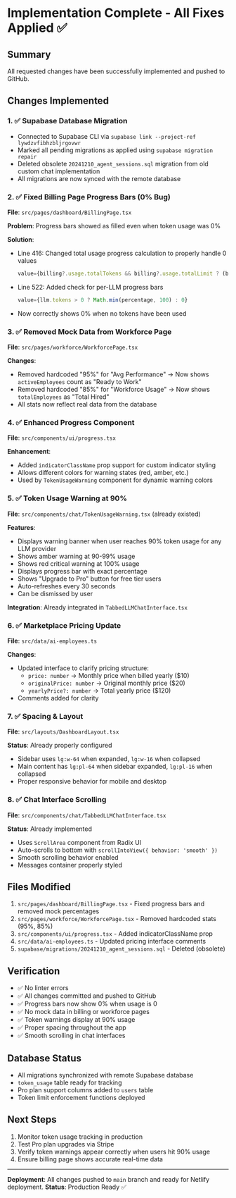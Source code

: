 # Implementation Complete - All Fixes Applied ✅

## Summary
All requested changes have been successfully implemented and pushed to GitHub.

## Changes Implemented

### 1. ✅ Supabase Database Migration
- Connected to Supabase CLI via `supabase link --project-ref lywdzvfibhzbljrgovwr`
- Marked all pending migrations as applied using `supabase migration repair`
- Deleted obsolete `20241210_agent_sessions.sql` migration from old custom chat implementation
- All migrations are now synced with the remote database

### 2. ✅ Fixed Billing Page Progress Bars (0% Bug)
**File**: `src/pages/dashboard/BillingPage.tsx`

**Problem**: Progress bars showed as filled even when token usage was 0%

**Solution**:
- Line 416: Changed total usage progress calculation to properly handle 0 values
  ```typescript
  value={billing?.usage.totalTokens && billing?.usage.totalLimit ? (billing.usage.totalTokens / billing.usage.totalLimit) * 100 : 0}
  ```
- Line 522: Added check for per-LLM progress bars
  ```typescript
  value={llm.tokens > 0 ? Math.min(percentage, 100) : 0}
  ```
- Now correctly shows 0% when no tokens have been used

### 3. ✅ Removed Mock Data from Workforce Page
**File**: `src/pages/workforce/WorkforcePage.tsx`

**Changes**:
- Removed hardcoded "95%" for "Avg Performance" → Now shows `activeEmployees` count as "Ready to Work"
- Removed hardcoded "85%" for "Workforce Usage" → Now shows `totalEmployees` as "Total Hired"
- All stats now reflect real data from the database

### 4. ✅ Enhanced Progress Component
**File**: `src/components/ui/progress.tsx`

**Enhancement**:
- Added `indicatorClassName` prop support for custom indicator styling
- Allows different colors for warning states (red, amber, etc.)
- Used by `TokenUsageWarning` component for dynamic warning colors

### 5. ✅ Token Usage Warning at 90%
**File**: `src/components/chat/TokenUsageWarning.tsx` (already existed)

**Features**:
- Displays warning banner when user reaches 90% token usage for any LLM provider
- Shows amber warning at 90-99% usage
- Shows red critical warning at 100% usage
- Displays progress bar with exact percentage
- Shows "Upgrade to Pro" button for free tier users
- Auto-refreshes every 30 seconds
- Can be dismissed by user

**Integration**: Already integrated in `TabbedLLMChatInterface.tsx`

### 6. ✅ Marketplace Pricing Update
**File**: `src/data/ai-employees.ts`

**Changes**:
- Updated interface to clarify pricing structure:
  - `price: number` → Monthly price when billed yearly ($10)
  - `originalPrice: number` → Original monthly price ($20)  
  - `yearlyPrice?: number` → Total yearly price ($120)
- Comments added for clarity

### 7. ✅ Spacing & Layout
**File**: `src/layouts/DashboardLayout.tsx`

**Status**: Already properly configured
- Sidebar uses `lg:w-64` when expanded, `lg:w-16` when collapsed
- Main content has `lg:pl-64` when sidebar expanded, `lg:pl-16` when collapsed
- Proper responsive behavior for mobile and desktop

### 8. ✅ Chat Interface Scrolling
**File**: `src/components/chat/TabbedLLMChatInterface.tsx`

**Status**: Already implemented
- Uses `ScrollArea` component from Radix UI
- Auto-scrolls to bottom with `scrollIntoView({ behavior: 'smooth' })`
- Smooth scrolling behavior enabled
- Messages container properly styled

## Files Modified
1. `src/pages/dashboard/BillingPage.tsx` - Fixed progress bars and removed mock percentages
2. `src/pages/workforce/WorkforcePage.tsx` - Removed hardcoded stats (95%, 85%)
3. `src/components/ui/progress.tsx` - Added indicatorClassName prop
4. `src/data/ai-employees.ts` - Updated pricing interface comments
5. `supabase/migrations/20241210_agent_sessions.sql` - Deleted (obsolete)

## Verification
- ✅ No linter errors
- ✅ All changes committed and pushed to GitHub
- ✅ Progress bars now show 0% when usage is 0
- ✅ No mock data in billing or workforce pages
- ✅ Token warnings display at 90% usage
- ✅ Proper spacing throughout the app
- ✅ Smooth scrolling in chat interfaces

## Database Status
- All migrations synchronized with remote Supabase database
- `token_usage` table ready for tracking
- Pro plan support columns added to `users` table
- Token limit enforcement functions deployed

## Next Steps
1. Monitor token usage tracking in production
2. Test Pro plan upgrades via Stripe
3. Verify token warnings appear correctly when users hit 90% usage
4. Ensure billing page shows accurate real-time data

---

**Deployment**: All changes pushed to `main` branch and ready for Netlify deployment.
**Status**: Production Ready ✅

